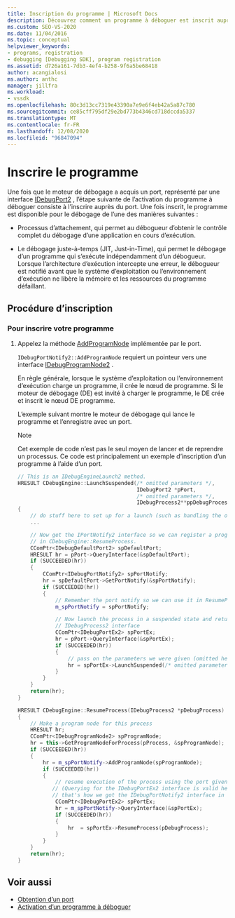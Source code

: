 ```yaml
---
title: Inscription du programme | Microsoft Docs
description: Découvrez comment un programme à déboguer est inscrit auprès d’un port après l’acquisition d’un port par le moteur de débogage.
ms.custom: SEO-VS-2020
ms.date: 11/04/2016
ms.topic: conceptual
helpviewer_keywords:
- programs, registration
- debugging [Debugging SDK], program registration
ms.assetid: d726a161-7db3-4ef4-b258-9f6a5be68418
author: acangialosi
ms.author: anthc
manager: jillfra
ms.workload:
- vssdk
ms.openlocfilehash: 80c3d13cc7319e43390a7e9e6f4eb42a5a87c780
ms.sourcegitcommit: ce85cff795df29e2bd773b4346cd718dccda5337
ms.translationtype: MT
ms.contentlocale: fr-FR
ms.lasthandoff: 12/08/2020
ms.locfileid: "96847094"
---
```

# <a name="register-the-program"></a>Inscrire le programme
Une fois que le moteur de débogage a acquis un port, représenté par une interface [IDebugPort2](../../extensibility/debugger/reference/idebugport2.md) , l’étape suivante de l’activation du programme à déboguer consiste à l’inscrire auprès du port. Une fois inscrit, le programme est disponible pour le débogage de l’une des manières suivantes :

- Processus d’attachement, qui permet au débogueur d’obtenir le contrôle complet du débogage d’une application en cours d’exécution.

- Le débogage juste-à-temps (JIT, Just-in-Time), qui permet le débogage d’un programme qui s’exécute indépendamment d’un débogueur. Lorsque l’architecture d’exécution intercepte une erreur, le débogueur est notifié avant que le système d’exploitation ou l’environnement d’exécution ne libère la mémoire et les ressources du programme défaillant.

## <a name="registering-procedure"></a>Procédure d’inscription

### <a name="to-register-your-program"></a>Pour inscrire votre programme

1. Appelez la méthode [AddProgramNode](../../extensibility/debugger/reference/idebugportnotify2-addprogramnode.md) implémentée par le port.

     `IDebugPortNotify2::AddProgramNode` requiert un pointeur vers une interface [IDebugProgramNode2](../../extensibility/debugger/reference/idebugprogramnode2.md) .

     En règle générale, lorsque le système d’exploitation ou l’environnement d’exécution charge un programme, il crée le nœud de programme. Si le moteur de débogage (DE) est invité à charger le programme, le DE crée et inscrit le nœud DE programme.

     L’exemple suivant montre le moteur de débogage qui lance le programme et l’enregistre avec un port.

    > [!NOTE]
    > Cet exemple de code n’est pas le seul moyen de lancer et de reprendre un processus. Ce code est principalement un exemple d’inscription d’un programme à l’aide d’un port.

    ```cpp
    // This is an IDebugEngineLaunch2 method.
    HRESULT CDebugEngine::LaunchSuspended(/* omitted parameters */,
                                          IDebugPort2 *pPort,
                                          /* omitted parameters */,
                                          IDebugProcess2**ppDebugProcess)
    {
        // do stuff here to set up for a launch (such as handling the other parameters)
        ...

        // Now get the IPortNotify2 interface so we can register a program node
        // in CDebugEngine::ResumeProcess.
        CComPtr<IDebugDefaultPort2> spDefaultPort;
        HRESULT hr = pPort->QueryInterface(&spDefaultPort);
        if (SUCCEEDED(hr))
        {
            CComPtr<IDebugPortNotify2> spPortNotify;
            hr = spDefaultPort->GetPortNotify(&spPortNotify);
            if (SUCCEEDED(hr))
            {
                // Remember the port notify so we can use it in ResumeProcess.
                m_spPortNotify = spPortNotify;

                // Now launch the process in a suspended state and return the
                // IDebugProcess2 interface
                CComPtr<IDebugPortEx2> spPortEx;
                hr = pPort->QueryInterface(&spPortEx);
                if (SUCCEEDED(hr))
                {
                    // pass on the parameters we were given (omitted here)
                    hr = spPortEx->LaunchSuspended(/* omitted parameters */,ppDebugProcess)
                }
            }
        }
        return(hr);
    }

    HRESULT CDebugEngine::ResumeProcess(IDebugProcess2 *pDebugProcess)
    {
        // Make a program node for this process
        HRESULT hr;
        CComPtr<IDebugProgramNode2> spProgramNode;
        hr = this->GetProgramNodeForProcess(pProcess, &spProgramNode);
        if (SUCCEEDED(hr))
        {
            hr = m_spPortNotify->AddProgramNode(spProgramNode);
            if (SUCCEEDED(hr))
            {
                // resume execution of the process using the port given to us earlier.
               // (Querying for the IDebugPortEx2 interface is valid here since
               // that's how we got the IDebugPortNotify2 interface in the first place.)
                CComPtr<IDebugPortEx2> spPortEx;
                hr = m_spPortNotify->QueryInterface(&spPortEx);
                if (SUCCEEDED(hr))
                {
                    hr  = spPortEx->ResumeProcess(pDebugProcess);
                }
            }
        }
        return(hr);
    }

    ```

## <a name="see-also"></a>Voir aussi
- [Obtention d’un port](../../extensibility/debugger/getting-a-port.md)
- [Activation d’un programme à déboguer](../../extensibility/debugger/enabling-a-program-to-be-debugged.md)
